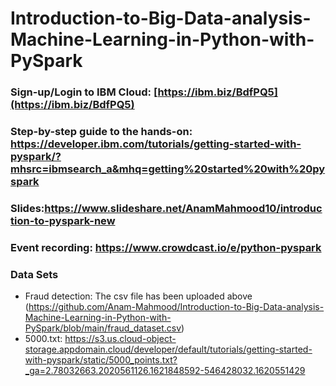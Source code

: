 # Introduction-to-Big-Data-analysis-Machine-Learning-in-Python-with-PySpark

### Sign-up/Login to IBM Cloud: [https://ibm.biz/BdfPQ5](https://ibm.biz/BdfPQ5)

### Step-by-step guide to the hands-on: https://developer.ibm.com/tutorials/getting-started-with-pyspark/?mhsrc=ibmsearch_a&mhq=getting%20started%20with%20pyspark

### Slides:https://www.slideshare.net/AnamMahmood10/introduction-to-pyspark-new

### Event recording: https://www.crowdcast.io/e/python-pyspark

### Data Sets
- Fraud detection: The csv file has been uploaded above (https://github.com/Anam-Mahmood/Introduction-to-Big-Data-analysis-Machine-Learning-in-Python-with-PySpark/blob/main/fraud_dataset.csv)
- 5000.txt: https://s3.us.cloud-object-storage.appdomain.cloud/developer/default/tutorials/getting-started-with-pyspark/static/5000_points.txt?_ga=2.78032663.2020561126.1621848592-546428032.1620551429


